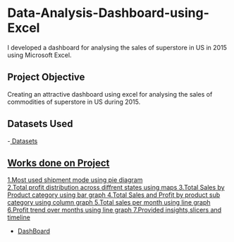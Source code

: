 # Data-Analysis-Dashboard-using-Excel
I developed a dashboard for analysing the sales of superstore in US in 2015 using Microsoft Excel.
## Project Objective
Creating an attractive dashboard using excel for analysing the sales of commodities of superstore in US during 2015.
## Datasets Used
-<a href="https://github.com/Meeval20/Data-Analysis-Dashboard-using-Excel/blob/main/Dataset.xlsx"> Datasets 
## Works done on Project
1.Most used shipment mode using pie diagram <br>
2.Total profit distribution across diffrent states using maps
3.Total Sales by Product category using bar graph
4.Total Sales and Profit by product sub category using column graph
5.Total sales per month using line graph
6.Profit trend over months using line graph
7.Provided insights,slicers and timeline
- <a href="https://github.com/Meeval20/Data-Analysis-Dashboard-using-Excel/blob/main/Dashboard%20Superstore%20Sale%20US%202015.xlsx">DashBoard 
